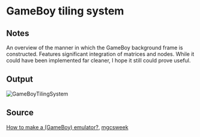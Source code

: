# GameBoy tiling system

## Notes

An overview of the manner in which the GameBoy background frame is constructed. Features significant integration of matrices and nodes. While it could have been implemented far cleaner, I hope it still could prove useful.

## Output

![GameBoyTilingSystem](https://www.dropbox.com/s/7la5zxeysyzaalz/gameboy_tiling_system.png?raw=1)

## Source

[How to make a (GameBoy) emulator?](http://www.csnedelja.mg.edu.rs/static/resources/v1.0/emulation.pdf), [mgcsweek](http://www.csnedelja.mg.edu.rs)
